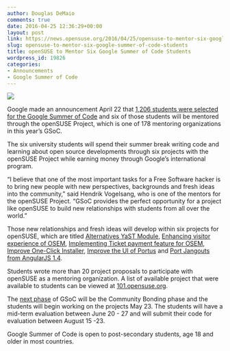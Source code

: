 ```yaml
---
author: Douglas DeMaio
comments: true
date: 2016-04-25 12:36:29+00:00
layout: post
link: https://news.opensuse.org/2016/04/25/opensuse-to-mentor-six-google-summer-of-code-students/
slug: opensuse-to-mentor-six-google-summer-of-code-students
title: openSUSE to Mentor Six Google Summer of Code Students
wordpress_id: 19826
categories:
- Announcements
- Google Summer of Code
---
```


![](https://developers.google.com/open-source/gsoc/images/gsoc2016-sun-373x373.png)

Google made an announcement April 22 that [1,206 students were selected for the Google Summer of Code](http://google-opensource.blogspot.de/2016/04/students-announced-for-google-summer-of.html) and six of those students will be mentored through the openSUSE Project, which is one of 178 mentoring organizations in this year’s GSoC.

The six university students will spend their summer break writing code and learning about open source developments through six projects with the openSUSE Project while earning money through Google’s international program.

“I believe that one of the most important tasks for a Free Software hacker is to bring new people with new perspectives, backgrounds and fresh ideas into the community,” said Hendrik Vogelsang, who is one of the mentors for the openSUSE Project. “GSoC provides the perfect opportunity for a project like openSUSE to build new relationships with students from all over the world.”

Those new relationships and fresh ideas will develop within six projects for openSUSE, which are titled [Alternatives YaST Module](https://github.com/openSUSE/mentoring/issues/13), [Enhancing visitor experience of OSEM](https://github.com/openSUSE/mentoring/issues/25), [Implementing Ticket payment feature for OSEM](https://github.com/openSUSE/mentoring/issues/24), [Improve One-Click Installer](https://github.com/openSUSE/mentoring/issues/63), [Improve the UI of Portus](https://github.com/openSUSE/mentoring/issues/44) and [Port Jangouts from AngularJS 1.4](https://github.com/openSUSE/mentoring/issues/16).

Students wrote more than 20 project proposals to participate with openSUSE as a mentoring organization. A list of available project that were available to students can be viewed at [101.opensuse.org](http://101.opensuse.org).

The [next phase](https://developers.google.com/open-source/gsoc/timeline) of GSoC will be the Community Bonding phase and the students will begin working on the projects May 23. The students will have a mid-term evaluation between June 20 - 27 and will submit their code for evaluation between August 15 -23.

Google Summer of Code is open to post-secondary students, age 18 and older in most countries.
